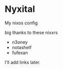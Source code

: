 # Nyxital

My nixos config

big thanks to these nixxrs

- n3oney
- notashelf
- fufexan

I'll add links later.
